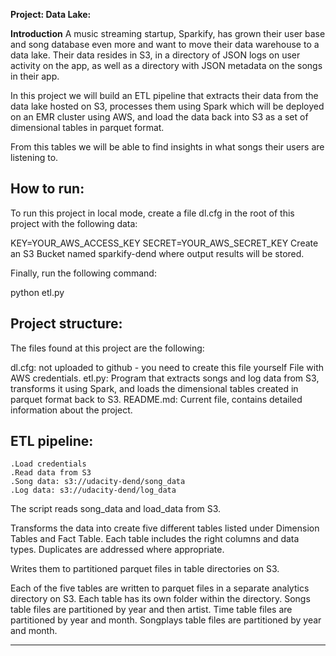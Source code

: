 **Project: Data Lake:**

**Introduction**
A music streaming startup, Sparkify, has grown their user base and song database even more and want to move their data warehouse to a data lake. Their data resides in S3, in a directory of JSON logs on user activity on the app, as well as a directory with JSON metadata on the songs in their app.

In this project we will build an ETL pipeline that extracts their data from the data lake hosted on S3, processes them using Spark which will be deployed on an EMR cluster using AWS, and load the data back into S3 as a set of dimensional tables in parquet format.

From this tables we will be able to find insights in what songs their users are listening to.

**How to run:**
------------
To run this project in local mode, create a file dl.cfg in the root of this project with the following data:

KEY=YOUR_AWS_ACCESS_KEY
SECRET=YOUR_AWS_SECRET_KEY
Create an S3 Bucket named sparkify-dend where output results will be stored.

Finally, run the following command:

python etl.py

**Project structure:**
-----------------
The files found at this project are the following:

dl.cfg: not uploaded to github - you need to create this file yourself File with AWS credentials.
etl.py: Program that extracts songs and log data from S3, transforms it using Spark, and loads the dimensional tables created in parquet format back to S3.
README.md: Current file, contains detailed information about the project.

ETL pipeline:
------------
    .Load credentials
    .Read data from S3
    .Song data: s3://udacity-dend/song_data
    .Log data: s3://udacity-dend/log_data
    
The script reads song_data and load_data from S3.

Transforms the data into create five different tables listed under Dimension Tables and Fact Table. 
Each table includes the right columns and data types. Duplicates are addressed where appropriate.

Writes them to partitioned parquet files in table directories on S3.

Each of the five tables are written to parquet files in a separate analytics directory on S3. Each table has its own folder within the directory. Songs table files are partitioned by year and then artist. Time table files are partitioned by year and month. Songplays table files are partitioned by year and month.

------
